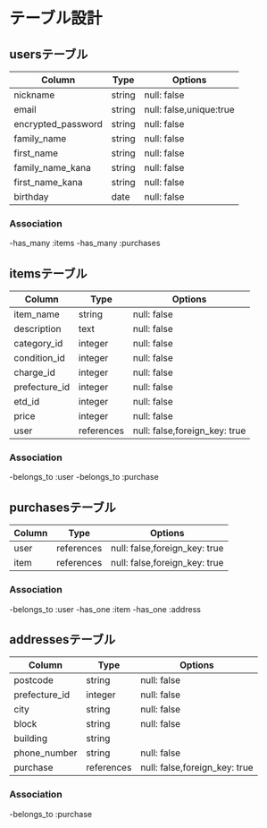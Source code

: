 # テーブル設計

## usersテーブル
|Column            |Type  |Options                |
|------------------|------|-----------------------|
|nickname          |string|null: false            |
|email             |string|null: false,unique:true|
|encrypted_password|string|null: false            |
|family_name       |string|null: false            |
|first_name        |string|null: false            |
|family_name_kana  |string|null: false            |
|first_name_kana   |string|null: false            |
|birthday          |date  |null: false            |

### Association
-has_many :items
-has_many :purchases


## itemsテーブル
|Column       |Type      |Options                      |
|-------------|----------|-----------------------------|
|item_name    |string    |null: false                  |
|description  |text      |null: false                  |
|category_id  |integer   |null: false                  |
|condition_id |integer   |null: false                  |
|charge_id    |integer   |null: false                  |
|prefecture_id|integer   |null: false                  |
|etd_id       |integer   |null: false                  |
|price        |integer   |null: false                  |
|user         |references|null: false,foreign_key: true|
### Association
-belongs_to :user
-belongs_to :purchase


## purchasesテーブル
|Column|Type      |Options                      |
|------|----------|-----------------------------|
|user  |references|null: false,foreign_key: true|
|item  |references|null: false,foreign_key: true|

### Association
-belongs_to :user
-has_one :item
-has_one :address


## addressesテーブル
|Column       |Type      |Options                      |
|-------------|----------|-----------------------------|
|postcode     |string    |null: false                  |
|prefecture_id|integer   |null: false                  |
|city         |string    |null: false                  |
|block        |string    |null: false                  |
|building     |string    |                             |
|phone_number |string    |null: false                  |
|purchase     |references|null: false,foreign_key: true|

### Association
-belongs_to :purchase